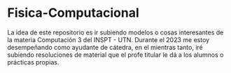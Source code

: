 # Fisica-Computacional
La idea de este repositorio es ir subiendo modelos o cosas interesantes de la materia Computación 3 del INSPT - UTN.
Durante el 2023 me estoy desempeñando como ayudante de cátedra, en el mientras tanto, iré subiendo resoluciones de material que el profe titular le dá a los alumnos o prácticas propias.
